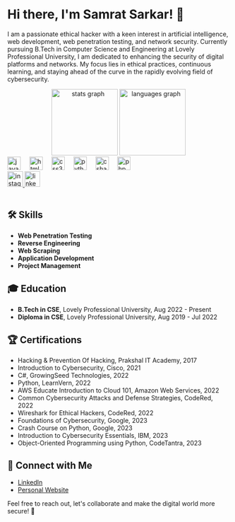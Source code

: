 # Hi there, I'm Samrat Sarkar! 👋

I am a passionate ethical hacker with a keen interest in artificial intelligence, web development, web penetration testing, and network security. Currently pursuing B.Tech in Computer Science and Engineering at Lovely Professional University, I am dedicated to enhancing the security of digital platforms and networks. My focus lies in ethical practices, continuous learning, and staying ahead of the curve in the rapidly evolving field of cybersecurity.

<div align="center">
  <img src="https://github-readme-stats.vercel.app/api?username=samrat-sarkar&hide_title=false&hide_rank=false&show_icons=true&include_all_commits=true&count_private=true&disable_animations=false&theme=dracula&locale=en&hide_border=false" height="150" alt="stats graph"  />
  <img src="https://github-readme-stats.vercel.app/api/top-langs?username=samrat-sarkar&locale=en&hide_title=false&layout=compact&card_width=320&langs_count=5&theme=dracula&hide_border=false" height="150" alt="languages graph"  />
</div>

<div align="left">
  <img src="https://cdn.jsdelivr.net/gh/devicons/devicon/icons/javascript/javascript-original.svg" height="30" alt="javascript logo"  />
  <img width="12" />
  <img src="https://cdn.jsdelivr.net/gh/devicons/devicon/icons/html5/html5-original.svg" height="30" alt="html5 logo"  />
  <img width="12" />
  <img src="https://cdn.jsdelivr.net/gh/devicons/devicon/icons/css3/css3-original.svg" height="30" alt="css3 logo"  />
  <img width="12" />
  <img src="https://cdn.jsdelivr.net/gh/devicons/devicon/icons/python/python-original.svg" height="30" alt="python logo"  />
  <img width="12" />
  <img src="https://cdn.jsdelivr.net/gh/devicons/devicon/icons/csharp/csharp-original.svg" height="30" alt="csharp logo"  />
  <img width="12" />
  <img src="https://cdn.jsdelivr.net/gh/devicons/devicon/icons/php/php-original.svg" height="30" alt="php logo" />
</div>

<div align="left">
  <a href="https://www.instagram.com/samratsarkar.in/" target="_blank">
  <img src="https://img.shields.io/static/v1?message=Instagram&logo=instagram&label=&color=E4405F&logoColor=white&labelColor=&style=for-the-badge" height="35" alt="instagram logo" />
</a>
  <a href="https://www.linkedin.com/in/samratsarkar9999/" target="_blank">
  <img src="https://img.shields.io/static/v1?message=LinkedIn&logo=linkedin&label=&color=0077B5&logoColor=white&labelColor=&style=for-the-badge" height="35" alt="linkedin logo" />
</a>
</div>

<br clear="both">

## 🛠️ Skills
- **Web Penetration Testing**
- **Reverse Engineering**
- **Web Scraping**
- **Application Development**
- **Project Management**

## 🎓 Education
- **B.Tech in CSE**, Lovely Professional University, Aug 2022 - Present
- **Diploma in CSE**, Lovely Professional University, Aug 2019 - Jul 2022

## 🏆 Certifications
- Hacking & Prevention Of Hacking, Prakshal IT Academy, 2017
- Introduction to Cybersecurity, Cisco, 2021
- C#, GrowingSeed Technologies, 2022
- Python, LearnVern, 2022
- AWS Educate Introduction to Cloud 101, Amazon Web Services, 2022
- Common Cybersecurity Attacks and Defense Strategies, CodeRed, 2022
- Wireshark for Ethical Hackers, CodeRed, 2022
- Foundations of Cybersecurity, Google, 2023
- Crash Course on Python, Google, 2023
- Introduction to Cybersecurity Essentials, IBM, 2023
- Object-Oriented Programming using Python, CodeTantra, 2023
  
## 🤝 Connect with Me
- [LinkedIn](https://www.linkedin.com/in/samratsarkar9999/)
- [Personal Website](https://samratsarkar.in/)

Feel free to reach out, let's collaborate and make the digital world more secure! 🚀
